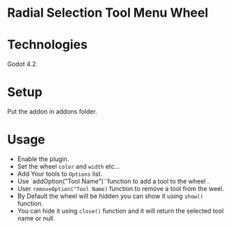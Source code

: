 # Radial Selection Tool Menu Wheel

# Technologies
Godot 4.2.

# Setup
Put the addon in addons folder.

# Usage
- Enable the plugin.
- Set the wheel `color` and `width` etc...
- Add Your tools to `Options` list.
- Use `addOption("Tool Name")``function to add a tool to the wheel .
- User `removeOption("Tool Name)` function to remove a tool from the weel.
- By Default the wheel will be hidden you can show it using `show()` function.
- You can hide it using `close()` function and it will return the selected tool name or null. 
